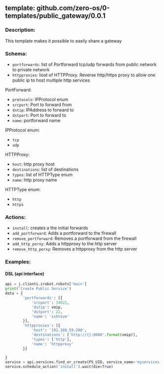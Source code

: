 ## template: github.com/zero-os/0-templates/public_gateway/0.0.1

### Description:
This template makes it possible to easily share a gateway

### Schema:

- `portforwards`: list of Portforward tcp/udp forwards from public network to private network
- `httpproxies`: liost of HTTPProxy. Reverse http/https proxy to allow one public ip to host multiple http services

PortForward:
- `protocols`: IPProtocol enum
- `srcport`: Port to forward from
- `dstip`: IPAddress to forward to
- `dstport`: Port to forward to
- `name`: portforward name

IPProtocol enum:
- `tcp`
- `udp`


HTTPProxy:
- `host`: http proxy host
- `destinations`: list of destinations
- `types`: list of HTTPType enum
- `name`: http proxy name

HTTPType enum:
- `http`
- `https`

### Actions:
- `install`: creates a the initial forwards
- `add_portforward`: Adds a portforward to the firewall
- `remove_portforward`: Removes a portforward from the firewall
- `add_http_porxy`: Adds a httpproxy to the http server
- `remove_http_porxy`: Removes a httpproxy from the http server

### Examples:

#### DSL (api interface)
```python
api = j.clients.zrobot.robots['main']
print('Create Public Service')
data = {
        'portforwards': [{
            'srcport': 34022,
            'dstip': vmip,
            'dstport': 22,
            'name': 'sshtovm'
        }],
        'httpproxies': [{
            'host': '192.168.59.200',
            'destinations': ['http://{}:8000'.format(vmip)],
            'types': ['http'],
            'name': 'httpproxy'
        }]

}
service = api.services.find_or_create(PS_UID, service_name='myservices', data=data)
service.schedule_action('install').wait(die=True)
```
